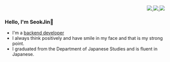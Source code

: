 <br>   

<div align="right"> 
  <!-- Portfolio -->    
  <a href="https://baeseokjin.github.io/bsj-portfolio/" target="_blank">
    <img src="http://img.shields.io/badge/-Portfolio-FF6550?style=flat-square&logo=AffinityPublisher&logoColor=ffffff"/>
  </a>
  <!-- docker -->
  <a href="https://blog.naver.com/htdocs16bsj" target="_blank">
    <img src="http://img.shields.io/badge/-Dockerhub-2496ED?style=flat-square&logo=Docker&logoColor=ffffff"/>
  </a>
  <!-- Blog -->
  <a href="https://blog.naver.com/htdocs16bsj" target="_blank">
    <img src="http://img.shields.io/badge/-Blog-03C75A?style=flat-square&logo=Naver&logoColor=ffffff"/>
  </a>
  <br> 
</div>

### Hello, I'm SeokJin👋 
   * I'm a [backend developer](https://baeseokjin.github.io/bsj-portfolio/)
   * I always think positively and have smile in my face and that is my strong point.
   * I graduated from the Department of Japanese Studies and is fluent in Japanese.

<!-- 
<div align="left">
  <a href="https://mire-aster-d61.notion.site/Portfolio-BaeSeokJin-1a4d97e749bd406091e5b8e4246fec96" target="_blank">
    <img src="http://img.shields.io/badge/-Portfolio-FF6550?style=flat-square&logo=AffinityPublisher&logoColor=ffffff"/>
  </a> 
  <a href="https://blog.naver.com/htdocs16bsj" target="_blank">
    <img src="http://img.shields.io/badge/-Blog-00c73c?style=flat-square&logo=Leaflet&logoColor=ffffff"/>
  </a>  
</div>
-->

